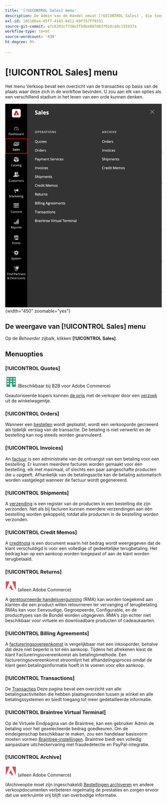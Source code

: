 ```yaml
---
title: '[!UICONTROL Sales] menu'
description: De Admin van de Handel omvat [!UICONTROL Sales] , die toegang biedt tot gereedschappen voor het werken met bestellingen afhankelijk van de plaats in de workflow.
exl-id: 105106a4-85f7-4143-8411-69ff67ff9331
source-git-commit: a7c6203cf738e3fb9be887d637010ca9c155937a
workflow-type: tm+mt
source-wordcount: '439'
ht-degree: 0%

---
```


# [!UICONTROL Sales] menu

Het menu Verkoop bevat een overzicht van de transacties op basis van de plaats waar deze zich in de workflow bevinden. U zou aan elk van opties als een verschillend stadium in het leven van een orde kunnen denken.

![Verkoopmenu](./assets/admin-menu-sales.png){width="450" zoomable="yes"}

## De weergave van [!UICONTROL Sales] menu

Op de _Beheerder_ zijbalk, klikken **[!UICONTROL Sales]**.

## Menuopties

### [!UICONTROL Quotes]

![B2B voor Adobe Commerce](../assets/b2b.svg) (Beschikbaar bij B2B voor Adobe Commerce)

Geautoriseerde kopers kunnen [de prijs](../b2b/quotes.md) met de verkoper door een [verzoek](../b2b/quote-request.md) uit de winkelwagentje.

### [!UICONTROL Orders]

Wanneer een [bestellen](orders.md) wordt geplaatst, wordt een verkooporde gecreeerd als tijdelijk verslag van de transactie. De betaling is niet verwerkt en de bestelling kan nog steeds worden geannuleerd.

### [!UICONTROL Invoices]

An [factuur](invoices.md) is een administratie van de ontvangst van een betaling voor een bestelling. Er kunnen meerdere facturen worden gemaakt voor één bestelling, elk met maximaal, of slechts een paar aangeschafte producten die u opgeeft. Afhankelijk van de betalingsactie kan de betaling automatisch worden vastgelegd wanneer de factuur wordt gegenereerd.

### [!UICONTROL Shipments]

A [verzending](shipments.md) is een register van de producten in een bestelling die zijn verzonden. Net als bij facturen kunnen meerdere verzendingen aan één bestelling worden gekoppeld, totdat alle producten in de bestelling worden verzonden.

### [!UICONTROL Credit Memos]

A [creditnota](credit-memos.md) is een document waarin het bedrag wordt weergegeven dat de klant verschuldigd is voor een volledige of gedeeltelijke terugbetaling. Het bedrag kan op een aankoop worden toegepast of aan de klant worden terugbetaald.

### [!UICONTROL Returns]

![Adobe Commerce](../assets/adobe-logo.svg) (alleen Adobe Commerce)

A [geretourneerde handelsvergunning](returns.md) (RMA) kan worden toegekend aan klanten die een product willen retourneren ter vervanging of terugbetaling. RMAs kan voor Eenvoudige, Gegroepeerde, Configurable, en de producttypes van de Bundel worden uitgegeven. RMA&#39;s zijn echter niet beschikbaar voor virtuele en downloadbare producten of cadeaukaarten.

### [!UICONTROL Billing Agreements]

A [factureringsovereenkomst](paypal-billing-agreements.md) is vergelijkbaar met een inkooporder, behalve dat deze niet beperkt is tot één aankoop. Tijdens het afrekenen kiest de klant Factureringsovereenkomst als betalingsmethode. Een factureringsovereenkomst stroomlijnt het afhandelingsproces omdat de klant geen betalingsinformatie hoeft in te voeren voor elke aankoop.

### [!UICONTROL Transactions]

De [Transacties](transactions.md) Deze pagina bevat een overzicht van alle betalingsactiviteiten die hebben plaatsgevonden tussen je winkel en alle betalingssystemen en biedt toegang tot meer gedetailleerde informatie.

### [!UICONTROL Braintree Virtual Terminal]

Op de Virtuele Eindpagina van de Braintree, kan een gebruiker Admin de betaling voor het geselecteerde bedrag goedkeuren. Om de eindeigenschap beschikbaar te maken, zou een handelaar basisvorm moeten vormen [Braintree-instellingen](braintree.md). Braintree biedt een volledig aanpasbare uitcheckervaring met fraudedetectie en PayPal-integratie.

### [!UICONTROL Archive]

![Adobe Commerce](../assets/adobe-logo.svg) (alleen Adobe Commerce)

(Archiveoptie moet zijn ingeschakeld) [Bestellingen archiveren](order-archive.md) en andere verkoopdocumenten verbeteren regelmatig de prestaties en zorgen ervoor dat uw werkruimte vrij blijft van overbodige informatie.
